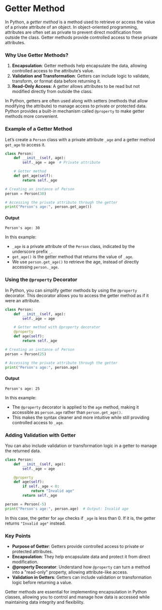 # Getter Method
In Python, a *getter method* is a method used to retrieve or access the value of a private attribute of an object. In object-oriented programming, attributes are often set as private to prevent direct modification from outside the class. Getter methods provide controlled access to these private attributes.

### Why Use Getter Methods?

1. **Encapsulation**: Getter methods help encapsulate the data, allowing controlled access to the attribute’s value.
2. **Validation and Transformation**: Getters can include logic to validate, transform, or format data before returning it.
3. **Read-Only Access**: A getter allows attributes to be read but not modified directly from outside the class.

In Python, getters are often used along with setters (methods that allow modifying the attribute) to manage access to private or protected data. Python provides a built-in mechanism called `@property` to make getter methods more convenient.

### Example of a Getter Method

Let’s create a `Person` class with a private attribute `_age` and a getter method `get_age` to access it.

```python
class Person:
    def __init__(self, age):
        self._age = age  # Private attribute

    # Getter method
    def get_age(self):
        return self._age

# Creating an instance of Person
person = Person(30)

# Accessing the private attribute through the getter
print("Person's age:", person.get_age())
```

#### Output
```
Person's age: 30
```

In this example:
- `_age` is a private attribute of the `Person` class, indicated by the underscore prefix `_`.
- `get_age()` is the getter method that returns the value of `_age`.
- We use `person.get_age()` to retrieve the age, instead of directly accessing `person._age`.

### Using the `@property` Decorator

In Python, you can simplify getter methods by using the `@property` decorator. This decorator allows you to access the getter method as if it were an attribute.

```python
class Person:
    def __init__(self, age):
        self._age = age

    # Getter method with @property decorator
    @property
    def age(self):
        return self._age

# Creating an instance of Person
person = Person(25)

# Accessing the private attribute through the getter
print("Person's age:", person.age)
```

#### Output
```
Person's age: 25
```

In this example:
- The `@property` decorator is applied to the `age` method, making it accessible as `person.age` rather than `person.get_age()`.
- This makes the syntax cleaner and more intuitive while still providing controlled access to `_age`.

### Adding Validation with Getter

You can also include validation or transformation logic in a getter to manage the returned data.

```python
class Person:
    def __init__(self, age):
        self._age = age

    @property
    def age(self):
        if self._age < 0:
            return "Invalid age"
        return self._age

person = Person(-5)
print("Person's age:", person.age)  # Output: Invalid age
```

In this case, the getter for `age` checks if `_age` is less than 0. If it is, the getter returns `"Invalid age"` instead.

### Key Points 

- **Purpose of Getter**: Getters provide controlled access to private or protected attributes.
- **Encapsulation**: They help encapsulate data and protect it from direct modification.
- **@property Decorator**: Understand how `@property` can turn a method into a "read-only" property, allowing attribute-like access.
- **Validation in Getters**: Getters can include validation or transformation logic before returning a value.

Getter methods are essential for implementing encapsulation in Python classes, allowing you to control and manage how data is accessed while maintaining data integrity and flexibility.